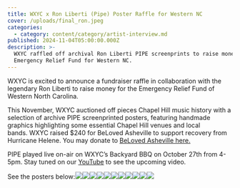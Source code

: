 ```yaml
---
title: WXYC x Ron Liberti (Pipe) Poster Raffle for Western NC
cover: /uploads/final_ron.jpeg
categories:
  - category: content/category/artist-interview.md
published: 2024-11-04T05:00:00.000Z
description: >-
  WXYC raffled off archival Ron Liberti PIPE screenprints to raise money for the
  Emergency Relief Fund for Western NC.
---
```


WXYC is excited to announce a fundraiser raffle in collaboration with the legendary Ron Liberti to raise money for the Emergency Relief Fund of Western North Carolina.

This November, WXYC auctioned off pieces Chapel Hill music history with a selection of archive PIPE screenprinted posters, featuring handmade graphics highlighting some essential Chapel Hill venues and local bands. WXYC raised $240 for BeLoved Asheville to support recovery from Hurricane Helene. You may donate to [BeLoved Asheville here.](https://www.belovedasheville.com)

PIPE played live on-air on WXYC’s Backyard BBQ on October 27th from 4-5pm. Stay tuned on our [YouTube](https://youtube.com/@wxycchapelhill?si=-k92brn4iqRZ-Or0) to see the upcoming video. 

See the posters below:![](/uploads/PipeTonk11.jpg)![](/uploads/PipeElvis1.jpg)![](/uploads/PipeKraken2.jpg)![](/uploads/PipeSouthern3.jpg)![](/uploads/PipeShark4.jpg)![](/uploads/PipeDragSounds5.jpg)![](/uploads/PipeLud6.jpg)![](/uploads/PipeSoup7.jpg)![](/uploads/PipeTotallySlow8.jpg)![](/uploads/PipeSharkDJ9.jpg)![](/uploads/PipeNightlight10.jpg)
